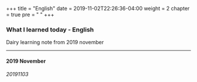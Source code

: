 +++
title = "English"
date = 2019-11-02T22:26:36-04:00
weight = 2
chapter = true
pre = "<i class='fas fa-globe-americas'></i> "
+++

### What I learned today - English

Dairy learning note from 2019 november

___
#### 2019 November

###### 20191103
